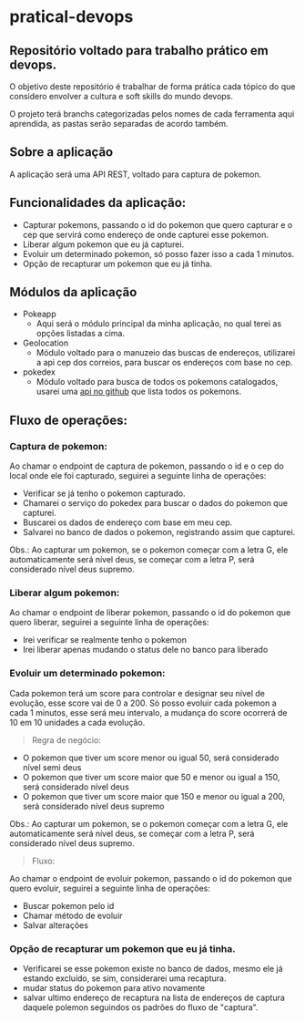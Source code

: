 # pratical-devops
## Repositório voltado para trabalho prático em devops.

O objetivo deste repositório é trabalhar de forma prática cada tópico do que considero envolver a cultura e soft skills do mundo devops.

O projeto terá branchs categorizadas pelos nomes de cada ferramenta aqui aprendida, as pastas serão separadas de acordo também.

## Sobre a aplicação

A aplicação será uma API REST, voltado para captura de pokemon.

## Funcionalidades da aplicação:

* Capturar pokemons, passando o id do pokemon que quero capturar e o cep que servirá como endereço de onde capturei esse pokemon.
* Liberar algum pokemon que eu já capturei.
* Evoluir um determinado pokemon, só posso fazer isso a cada 1 minutos.
* Opção de recapturar um pokemon que eu já tinha.

## Módulos da aplicação

* Pokeapp
    * Aqui será o módulo principal da minha aplicação, no qual terei as opções listadas a cima.
* Geolocation
    * Módulo voltado para o manuzeio das buscas de endereços, utilizarei a api cep dos correios, para buscar os endereços com base no cep.
* pokedex
    * Módulo voltado para busca de todos os pokemons catalogados, usarei uma [api no github](https://documenter.getpostman.com/view/10670805/SzS2xToN) que lista todos os pokemons.

## Fluxo de operações:

### Captura de pokemon:

Ao chamar o endpoint de captura de pokemon, passando o id e o cep do local onde ele foi capturado, seguirei a seguinte linha de operações:

* Verificar se já tenho o pokemon capturado.
* Chamarei o serviço do pokedex para buscar o dados do pokemon que capturei.
* Buscarei os dados de endereço com base em meu cep.
* Salvarei no banco de dados o pokemon, registrando assim que capturei.

Obs.: Ao capturar um pokemon, se o pokemon começar com a letra G, ele automaticamente será nível deus, se começar com a letra P, será considerado nível deus supremo.
        
### Liberar algum pokemon:

Ao chamar o endpoint de liberar pokemon, passando o id do pokemon que quero liberar, seguirei a seguinte linha de operações:

* Irei verificar se realmente tenho o pokemon
* Irei liberar apenas mudando o status dele no banco para liberado

### Evoluir um determinado pokemon:

Cada pokemon terá um score para controlar e designar seu nível de evolução, esse score vai de 0 a 200.
Só posso evoluir cada pokemon a cada 1 minutos, esse será meu intervalo, a mudança do score ocorrerá de 10 em 10 unidades a cada evolução.

> Regra de negócio:

* O pokemon que tiver um score menor ou igual 50, será considerado nível semi deus
* O pokemon que tiver um score maior que 50 e menor ou igual a 150, será considerado nível deus
* O pokemon que tiver um score maior que 150 e menor ou igual a 200, será considerado nível deus supremo


Obs.: Ao capturar um pokemon, se o pokemon começar com a letra G, ele automaticamente será nível deus, se começar com a letra P, será considerado nível deus supremo.

> Fluxo:

Ao chamar o endpoint de evoluir pokemon, passando o id do pokemon que quero evoluir, seguirei a seguinte linha de operações:

* Buscar pokemon pelo id
* Chamar método de evoluir
* Salvar alterações

### Opção de recapturar um pokemon que eu já tinha.

* Verificarei se esse pokemon existe no banco de dados, mesmo ele já estando excluído, se sim, considerarei uma recaptura.
* mudar status do pokemon para ativo novamente
* salvar ultimo endereço de recaptura na lista de endereços de captura daquele polemon seguindos os padrões do fluxo de "captura".